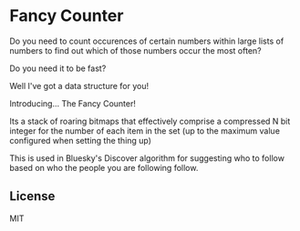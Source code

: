 # Fancy Counter

Do you need to count occurences of certain numbers within large lists of
numbers to find out which of those numbers occur the most often?

Do you need it to be fast?

Well I've got a data structure for you! 

Introducing... The Fancy Counter!

Its a stack of roaring bitmaps that effectively comprise a compressed N bit integer for the number of each item in the set (up to the maximum value configured when setting the thing up)

This is used in Bluesky's Discover algorithm for suggesting who to follow based on who the people you are following follow.

## License
MIT
